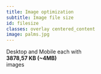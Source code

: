 ```yaml
---
title: Image optimization
subtitle: Image file size
id: filesize
classes: overlay centered_content
image: palms.jpg
---
```

<div class="big_text">
Desktop and Mobile each with <br /><strong>3878,57 KB (~4MB)</strong> <br />images
</div>